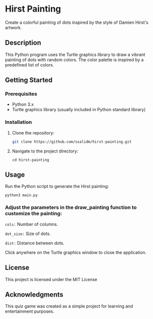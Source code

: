 # Hirst Painting

Create a colorful painting of dots inspired by the style of Damien Hirst's artwork.

## Description

This Python program uses the Turtle graphics library to draw a vibrant painting of dots with random colors. The color palette is inspired by a predefined list of colors.

## Getting Started

### Prerequisites

- Python 3.x
- Turtle graphics library (usually included in Python standard library)

### Installation

1. Clone the repository:

   ```bash
   git clone https://github.com/ssalidm/hirst-painting.git   
2. Navigate to the project directory:
    ```
    cd hirst-painting
    ```

## Usage
Run the Python script to generate the Hirst painting:

    python3 main.py

### Adjust the parameters in the draw_painting function to customize the painting:

`cols:` Number of columns.

`dot_size:` Size of dots.

`dist:` Distance between dots.

Click anywhere on the Turtle graphics window to close the application.

## License
This project is licensed under the MIT License

## Acknowledgments
This quiz game was created as a simple project for learning and entertainment purposes.
